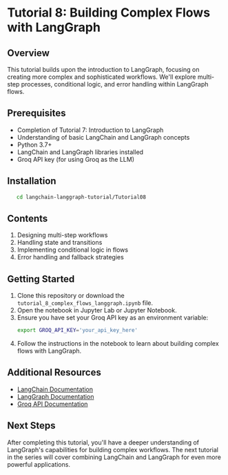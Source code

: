 # Tutorial 8: Building Complex Flows with LangGraph

## Overview
This tutorial builds upon the introduction to LangGraph, focusing on creating more complex and sophisticated workflows. We'll explore multi-step processes, conditional logic, and error handling within LangGraph flows.

## Prerequisites
- Completion of Tutorial 7: Introduction to LangGraph
- Understanding of basic LangChain and LangGraph concepts
- Python 3.7+
- LangChain and LangGraph libraries installed
- Groq API key (for using Groq as the LLM)

## Installation
```bash
   cd langchain-langgraph-tutorial/Tutorial08
```

## Contents
1. Designing multi-step workflows
2. Handling state and transitions
3. Implementing conditional logic in flows
4. Error handling and fallback strategies

## Getting Started
1. Clone this repository or download the `tutorial_8_complex_flows_langgraph.ipynb` file.
2. Open the notebook in Jupyter Lab or Jupyter Notebook.
3. Ensure you have set your Groq API key as an environment variable:
   ```bash
   export GROQ_API_KEY='your_api_key_here'
   ```
4. Follow the instructions in the notebook to learn about building complex flows with LangGraph.

## Additional Resources
- [LangChain Documentation](https://python.langchain.com/docs/get_started/introduction.html)
- [LangGraph Documentation](https://python.langchain.com/docs/langgraph)
- [Groq API Documentation](https://www.groq.com/docs/)

## Next Steps
After completing this tutorial, you'll have a deeper understanding of LangGraph's capabilities for building complex workflows. The next tutorial in the series will cover combining LangChain and LangGraph for even more powerful applications.